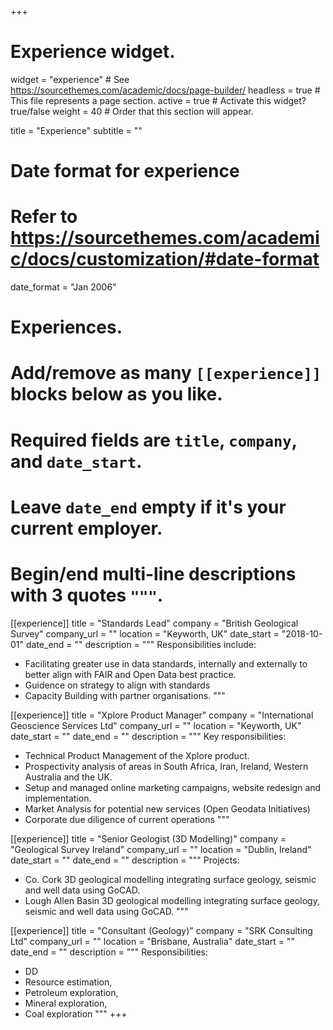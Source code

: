 +++
# Experience widget.
widget = "experience"  # See https://sourcethemes.com/academic/docs/page-builder/
headless = true  # This file represents a page section.
active = true  # Activate this widget? true/false
weight = 40  # Order that this section will appear.

title = "Experience"
subtitle = ""

# Date format for experience
#   Refer to https://sourcethemes.com/academic/docs/customization/#date-format
date_format = "Jan 2006"

# Experiences.
#   Add/remove as many `[[experience]]` blocks below as you like.
#   Required fields are `title`, `company`, and `date_start`.
#   Leave `date_end` empty if it's your current employer.
#   Begin/end multi-line descriptions with 3 quotes `"""`.
[[experience]]
  title = "Standards Lead"
  company = "British Geological Survey"
  company_url = ""
  location = "Keyworth, UK"
  date_start = "2018-10-01"
  date_end = ""
  description = """
  Responsibilities include:
  
  * Facilitating greater use in data standards, internally and externally to better align with FAIR and Open Data best practice. 
  * Guidence on strategy to align with standards
  * Capacity Building with partner organisations. 
  """

[[experience]]
  title = "Xplore Product Manager"
  company = "International Geoscience Services Ltd"
  company_url = ""
  location = "Keyworth, UK"
  date_start = ""
  date_end = ""
  description = """
  Key responsibilities: 
  
  * Technical Product Management of the Xplore product.
  * Prospectivity analysis of areas in South Africa, Iran, Ireland, Western Australia and the UK. 
  * Setup and managed online marketing campaigns, website redesign and implementation.   
  * Market Analysis for potential new services (Open Geodata Initiatives)
  * Corporate due diligence of current operations
  """

[[experience]]
  title = "Senior Geologist (3D Modelling)"
  company = "Geological Survey Ireland"
  company_url = ""
  location = "Dublin, Ireland"
  date_start = ""
  date_end = ""
  description = """
  Projects: 
  
  * Co. Cork 3D geological modelling integrating surface geology, seismic and well data using GoCAD.
  * Lough Allen Basin 3D geological modelling integrating surface geology, seismic and well data using GoCAD.
  """

[[experience]]
  title = "Consultant (Geology)"
  company = "SRK Consulting Ltd"
  company_url = ""
  location = "Brisbane, Australia"
  date_start = ""
  date_end = ""
  description = """
  Responsibilities:
  
  * DD
  * Resource estimation, 
  * Petroleum exploration, 
  * Mineral exploration, 
  * Coal exploration
  """
+++
